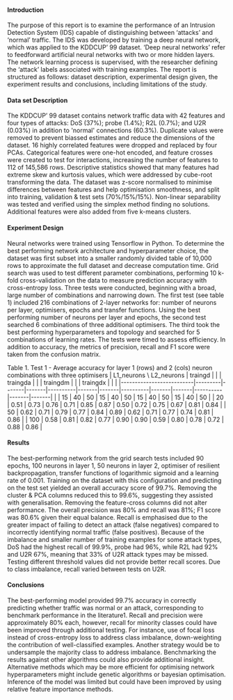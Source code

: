 #### Introduction
The purpose of this report is to examine the performance of an Intrusion Detection System (IDS) capable of distinguishing between ‘attacks’ and ‘normal’ traffic. The IDS was developed by training a deep neural network, which was applied to the KDDCUP’ 99 dataset. ‘Deep neural networks’ refer to feedforward artificial neural networks with two or more hidden layers. The network learning process is supervised, with the researcher defining the ‘attack’ labels associated with training examples. The report is structured as follows: dataset description, experimental design given, the experiment results and conclusions, including limitations of the study. 
#### Data set Description
The KDDCUP’ 99 dataset contains network traffic data with 42 features and four types of attacks: DoS (37%); probe (1.4%); R2L (0.7%); and U2R (0.03%) in addition to 'normal' connections (60.3%). Duplicate values were removed to prevent biassed estimates and reduce the dimensions of the dataset. 16 highly correlated features were dropped and replaced by four PCAs. Categorical features were one-hot encoded, and feature crosses were created to test for interactions, increasing the number of features to 112 of 145,586 rows. Descriptive statistics showed that many features had extreme skew and kurtosis values, which were addressed by cube-root transforming the data. The dataset was z-score normalised to minimise differences between features and help optimisation smoothness, and split into training, validation & test sets (70%/15%/15%). Non-linear separability was tested and verified using the simplex method finding no solutions. Additional features were also added from five k-means clusters.

#### Experiment Design 
Neural networks were trained using Tensorflow in Python. To determine the best performing network architecture and hyperparameter choice, the dataset was first subset into a smaller randomly divided table of 10,000 rows to approximate the full dataset and decrease computation time. Grid search was used to test different parameter combinations, performing 10 k-fold cross-validation on the data to measure prediction accuracy with cross-entropy loss. Three tests were conducted, beginning with a broad, large number of combinations and narrowing down. The first test (see table 1) included 216 combinations of 2-layer networks for: number of neurons per layer, optimisers, epochs and transfer functions. Using the best performing number of neurons per layer and epochs, the second test searched 6 combinations of three additional optimisers. The third took the best performing hyperparameters and topology and searched for 5 combinations of learning rates. The tests were timed to assess efficiency. In addition to accuracy, the metrics of precision, recall and F1 score were taken from the confusion matrix.    

Table 1. Test 1 - Average accuracy for layer 1 (rows) and 2 (cols) neuron combinations with three optimisers
| L1_neurons \ L2_neurons | traingd |       |       | traingda |       |       | traingdm |       |       | traingdx |       |       |
|--------------------------|---------|-------|-------|----------|-------|-------|----------|-------|-------|----------|-------|-------|
|                          | 15      | 40    | 50    | 15       | 40    | 50    | 15       | 40    | 50    | 15       | 40    | 50    |
| 20                       | 0.51    | 0.73  | 0.76  | 0.71     | 0.85  | 0.87  | 0.50     | 0.72  | 0.75  | 0.67     | 0.81  | 0.84  |
| 50                       | 0.62    | 0.71  | 0.79  | 0.77     | 0.84  | 0.89  | 0.62     | 0.71  | 0.77  | 0.74     | 0.81  | 0.86  |
| 100                      | 0.58    | 0.81  | 0.82  | 0.77     | 0.90  | 0.90  | 0.59     | 0.80  | 0.78  | 0.72     | 0.88  | 0.86  |

#### Results
The best-performing network from the grid search tests included 90 epochs, 100 neurons in layer 1, 50 neurons in layer 2, optimiser of resilient backpropagation, transfer functions of logarithmic sigmoid and a learning rate of 0.001. Training on the dataset with this configuration and predicting on the test set yielded an overall accuracy score of 99.7%. Removing the cluster & PCA columns reduced this to 99.6%, suggesting they assisted with generalisation. Removing the feature-cross columns did not alter performance. The overall precision was 80% and recall was 81%; F1 score was 80.6% given their equal balance. Recall is emphasised due to the greater impact of failing to detect an attack (false negatives) compared to incorrectly identifying normal traffic (false positives). Because of the imbalance and smaller number of training examples for some attack types, DoS had the highest recall of 99.9%, probe had 96%, while R2L had 92% and U2R 67%, meaning that 33% of U2R attack types may be missed. Testing different threshold values did not provide better recall scores. Due to class imbalance, recall varied between tests on U2R.

#### Conclusions
The best-performing model provided 99.7% accuracy in correctly predicting whether traffic was normal or an attack, corresponding to benchmark performance in the literature1. Recall and precision were approximately 80% each, however, recall for minority classes could have been improved through additional testing. For instance, use of focal loss instead of cross-entropy loss to address class imbalance, down-weighting the contribution of well-classified examples. Another strategy would be to undersample the majority class to address imbalance. Benchmarking the results against other algorithms could also provide additional insight. Alternative methods which may be more efficient for optimising network hyperparameters might include genetic algorithms or bayesian optimisation. Inference of the model was limited but could have been improved by using relative feature importance methods.  
